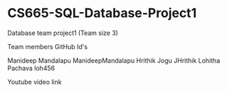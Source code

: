 # CS665-SQL-Database-Project1

Database team project1 (Team size 3)

Team members                         GitHub Id's

Manideep Mandalapu                  ManideepMandalapu
Hrithik Jogu                        JHrithik
Lohitha Pachava                     loh456


Youtube video link






